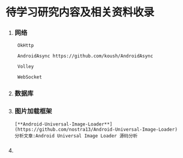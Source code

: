 # 待学习研究内容及相关资料收录

1. ### 网络

   ```
    OkHttp

    AndroidAsync https://github.com/koush/AndroidAsync

    Volley
 
    WebSocket
   ```
2. ### 数据库
3. ### 图片加载框架

   ```
   [**Android-Universal-Image-Loader**](https://github.com/nostra13/Android-Universal-Image-Loader)
   分析文章:Android Universal Image Loader 源码分析
   ```
4. ### 



